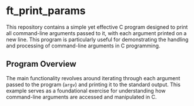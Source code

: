 # ft_print_params

This repository contains a simple yet effective C program designed to print all command-line arguments passed to it, with each argument printed on a new line. This program is particularly useful for demonstrating the handling and processing of command-line arguments in C programming.

## Program Overview

The main functionality revolves around iterating through each argument passed to the program (`argv`) and printing it to the standard output. This example serves as a foundational exercise for understanding how command-line arguments are accessed and manipulated in C.
